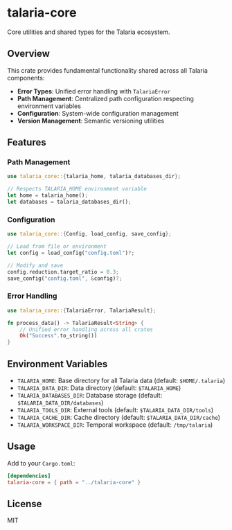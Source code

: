 # talaria-core

Core utilities and shared types for the Talaria ecosystem.

## Overview

This crate provides fundamental functionality shared across all Talaria components:

- **Error Types**: Unified error handling with `TalariaError`
- **Path Management**: Centralized path configuration respecting environment variables
- **Configuration**: System-wide configuration management
- **Version Management**: Semantic versioning utilities

## Features

### Path Management
```rust
use talaria_core::{talaria_home, talaria_databases_dir};

// Respects TALARIA_HOME environment variable
let home = talaria_home();
let databases = talaria_databases_dir();
```

### Configuration
```rust
use talaria_core::{Config, load_config, save_config};

// Load from file or environment
let config = load_config("config.toml")?;

// Modify and save
config.reduction.target_ratio = 0.3;
save_config("config.toml", &config)?;
```

### Error Handling
```rust
use talaria_core::{TalariaError, TalariaResult};

fn process_data() -> TalariaResult<String> {
    // Unified error handling across all crates
    Ok("Success".to_string())
}
```

## Environment Variables

- `TALARIA_HOME`: Base directory for all Talaria data (default: `$HOME/.talaria`)
- `TALARIA_DATA_DIR`: Data directory (default: `$TALARIA_HOME`)
- `TALARIA_DATABASES_DIR`: Database storage (default: `$TALARIA_DATA_DIR/databases`)
- `TALARIA_TOOLS_DIR`: External tools (default: `$TALARIA_DATA_DIR/tools`)
- `TALARIA_CACHE_DIR`: Cache directory (default: `$TALARIA_DATA_DIR/cache`)
- `TALARIA_WORKSPACE_DIR`: Temporal workspace (default: `/tmp/talaria`)

## Usage

Add to your `Cargo.toml`:
```toml
[dependencies]
talaria-core = { path = "../talaria-core" }
```

## License

MIT